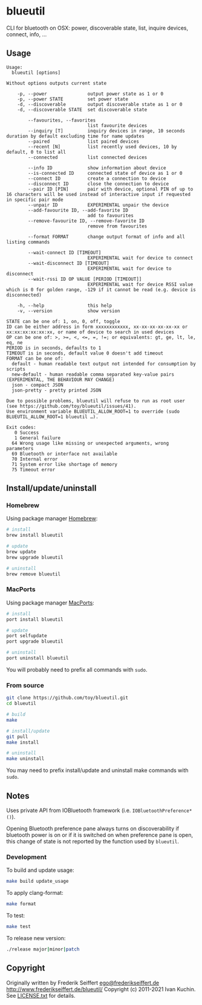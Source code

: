 # blueutil

CLI for bluetooth on OSX: power, discoverable state, list, inquire devices, connect, info, …

## Usage

<!--USAGE[-->
```
Usage:
  blueutil [options]

Without options outputs current state

    -p, --power               output power state as 1 or 0
    -p, --power STATE         set power state
    -d, --discoverable        output discoverable state as 1 or 0
    -d, --discoverable STATE  set discoverable state

        --favourites, --favorites
                              list favourite devices
        --inquiry [T]         inquiry devices in range, 10 seconds duration by default excluding time for name updates
        --paired              list paired devices
        --recent [N]          list recently used devices, 10 by default, 0 to list all
        --connected           list connected devices

        --info ID             show information about device
        --is-connected ID     connected state of device as 1 or 0
        --connect ID          create a connection to device
        --disconnect ID       close the connection to device
        --pair ID [PIN]       pair with device, optional PIN of up to 16 characters will be used instead of interactive input if requested in specific pair mode
        --unpair ID           EXPERIMENTAL unpair the device
        --add-favourite ID, --add-favorite ID
                              add to favourites
        --remove-favourite ID, --remove-favorite ID
                              remove from favourites

        --format FORMAT       change output format of info and all listing commands

        --wait-connect ID [TIMEOUT]
                              EXPERIMENTAL wait for device to connect
        --wait-disconnect ID [TIMEOUT]
                              EXPERIMENTAL wait for device to disconnect
        --wait-rssi ID OP VALUE [PERIOD [TIMEOUT]]
                              EXPERIMENTAL wait for device RSSI value which is 0 for golden range, -129 if it cannot be read (e.g. device is disconnected)

    -h, --help                this help
    -v, --version             show version

STATE can be one of: 1, on, 0, off, toggle
ID can be either address in form xxxxxxxxxxxx, xx-xx-xx-xx-xx-xx or xx:xx:xx:xx:xx:xx, or name of device to search in used devices
OP can be one of: >, >=, <, <=, =, !=; or equivalents: gt, ge, lt, le, eq, ne
PERIOD is in seconds, defaults to 1
TIMEOUT is in seconds, default value 0 doesn't add timeout
FORMAT can be one of:
  default - human readable text output not intended for consumption by scripts
  new-default - human readable comma separated key-value pairs (EXPERIMENTAL, THE BEHAVIOUR MAY CHANGE)
  json - compact JSON
  json-pretty - pretty printed JSON

Due to possible problems, blueutil will refuse to run as root user (see https://github.com/toy/blueutil/issues/41).
Use environment variable BLUEUTIL_ALLOW_ROOT=1 to override (sudo BLUEUTIL_ALLOW_ROOT=1 blueutil …).

Exit codes:
   0 Success
   1 General failure
  64 Wrong usage like missing or unexpected arguments, wrong parameters
  69 Bluetooth or interface not available
  70 Internal error
  71 System error like shortage of memory
  75 Timeout error
```
<!--]USAGE-->

## Install/update/uninstall

### Homebrew

Using package manager [Homebrew](https://brew.sh/):

```sh
# install
brew install blueutil

# update
brew update
brew upgrade blueutil

# uninstall
brew remove blueutil
```

### MacPorts

Using package manager [MacPorts](https://www.macports.org/):

```sh
# install
port install blueutil

# update
port selfupdate
port upgrade blueutil

# uninstall
port uninstall blueutil
```

You will probably need to prefix all commands with `sudo`.

### From source

```sh
git clone https://github.com/toy/blueutil.git
cd blueutil

# build
make

# install/update
git pull
make install

# uninstall
make uninstall
```

You may need to prefix install/update and uninstall make commands with `sudo`.

## Notes

Uses private API from IOBluetooth framework (i.e. `IOBluetoothPreference*()`).

Opening Bluetooth preference pane always turns on discoverability if bluetooth power is on or if it is switched on when preference pane is open, this change of state is not reported by the function used by `blueutil`.

### Development

To build and update usage:

```sh
make build update_usage
```

To apply clang-format:

```sh
make format
```

To test:

```sh
make test
```

To release new version:

```sh
./release major|minor|patch
```

## Copyright

Originally written by Frederik Seiffert ego@frederikseiffert.de http://www.frederikseiffert.de/blueutil/
Copyright (c) 2011-2021 Ivan Kuchin. See [LICENSE.txt](LICENSE.txt) for details.
